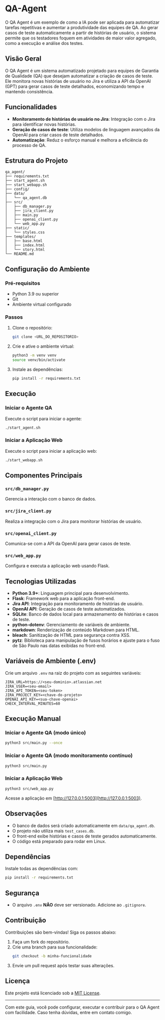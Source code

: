 # QA-Agent
O QA Agent é um exemplo de como a IA pode ser aplicada para automatizar tarefas repetitivas e aumentar a produtividade das equipes de QA.
Ao gerar casos de teste automaticamente a partir de histórias de usuário, o sistema permite que os testadores foquem em atividades de maior
valor agregado, como a execução e análise dos testes.

## Visão Geral
O QA Agent é um sistema automatizado projetado para equipes de Garantia de Qualidade (QA) que desejam automatizar a criação de casos de teste. Ele monitora novas histórias de usuário no Jira e utiliza a API da OpenAI (GPT) para gerar casos de teste detalhados, economizando tempo e mantendo consistência.

## Funcionalidades
- **Monitoramento de histórias de usuário no Jira**: Integração com o Jira para identificar novas histórias.
- **Geração de casos de teste**: Utiliza modelos de linguagem avançados da OpenAI para criar casos de teste detalhados.
- **Automatização**: Reduz o esforço manual e melhora a eficiência do processo de QA.

## Estrutura do Projeto
```
qa_agent/
├── requirements.txt
├── start_agent.sh
├── start_webapp.sh
├── config/
├── data/
│   └── qa_agent.db
├── src/
│   ├── db_manager.py
│   ├── jira_client.py
│   ├── main.py
│   ├── openai_client.py
│   └── web_app.py
├── static/
│   └── styles.css
├── templates/
│   ├── base.html
│   ├── index.html
│   └── story.html
└── README.md
```

## Configuração do Ambiente

### Pré-requisitos
- Python 3.9 ou superior
- Git
- Ambiente virtual configurado

### Passos
1. Clone o repositório:
   ```bash
   git clone <URL_DO_REPOSITORIO>
   ```
2. Crie e ative o ambiente virtual:
   ```bash
   python3 -m venv venv
   source venv/bin/activate
   ```
3. Instale as dependências:
   ```bash
   pip install -r requirements.txt
   ```

## Execução

### Iniciar o Agente QA
Execute o script para iniciar o agente:
```bash
./start_agent.sh
```

### Iniciar a Aplicação Web
Execute o script para iniciar a aplicação web:
```bash
./start_webapp.sh
```

## Componentes Principais

### `src/db_manager.py`
Gerencia a interação com o banco de dados.

### `src/jira_client.py`
Realiza a integração com o Jira para monitorar histórias de usuário.

### `src/openai_client.py`
Comunica-se com a API da OpenAI para gerar casos de teste.

### `src/web_app.py`
Configura e executa a aplicação web usando Flask.

## Tecnologias Utilizadas
- **Python 3.9+**: Linguagem principal para desenvolvimento.
- **Flask**: Framework web para a aplicação front-end.
- **Jira API**: Integração para monitoramento de histórias de usuário.
- **OpenAI API**: Geração de casos de teste automatizados.
- **SQLite**: Banco de dados local para armazenamento de histórias e casos de teste.
- **python-dotenv**: Gerenciamento de variáveis de ambiente.
- **markdown**: Renderização de conteúdo Markdown para HTML.
- **bleach**: Sanitização de HTML para segurança contra XSS.
- **pytz**: Biblioteca para manipulação de fusos horários e ajuste para o fuso de São Paulo nas datas exibidas no front-end.

## Variáveis de Ambiente (.env)
Crie um arquivo `.env` na raiz do projeto com as seguintes variáveis:
```
JIRA_URL=https://<seu-dominio>.atlassian.net
JIRA_USER=<seu-email>
JIRA_API_TOKEN=<seu-token>
JIRA_PROJECT_KEY=<chave-do-projeto>
OPENAI_API_KEY=<sua-chave-openai>
CHECK_INTERVAL_MINUTES=60
```

## Execução Manual

### Iniciar o Agente QA (modo único)
```bash
python3 src/main.py --once
```

### Iniciar o Agente QA (modo monitoramento contínuo)
```bash
python3 src/main.py
```

### Iniciar a Aplicação Web
```bash
python3 src/web_app.py
```

Acesse a aplicação em [http://127.0.0.1:5003](http://127.0.0.1:5003).

## Observações
- O banco de dados será criado automaticamente em `data/qa_agent.db`.
- O projeto não utiliza mais `test_cases.db`.
- O front-end exibe histórias e casos de teste gerados automaticamente.
- O código está preparado para rodar em Linux.

## Dependências
Instale todas as dependências com:
```bash
pip install -r requirements.txt
```

## Segurança
- O arquivo `.env` **NÃO** deve ser versionado. Adicione ao `.gitignore`.

## Contribuição
Contribuições são bem-vindas! Siga os passos abaixo:
1. Faça um fork do repositório.
2. Crie uma branch para sua funcionalidade:
   ```bash
   git checkout -b minha-funcionalidade
   ```
3. Envie um pull request após testar suas alterações.

## Licença
Este projeto está licenciado sob a [MIT License](LICENSE).

---

Com este guia, você pode configurar, executar e contribuir para o QA Agent com facilidade. Caso tenha dúvidas, entre em contato comigo.
